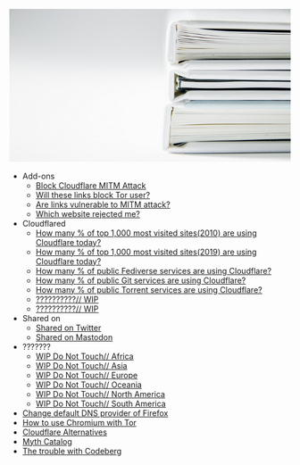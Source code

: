 
![](../image/bookstack.jpg)


- Add-ons
  - [Block Cloudflare MITM Attack](about.bcma.md)
  - [Will these links block Tor user?](about.isat.md)
  - [Are links vulnerable to MITM attack?](about.ismm.md)
  - [Which website rejected me?](about.urjm.md)
- Cloudflared
  - [How many % of top 1,000 most visited sites(2010) are using Cloudflare today?](cloudflared_top1000-2010-google.md)
  - [How many % of top 1,000 most visited sites(2019) are using Cloudflare today?](cloudflared_top1000-2019-alexa.md)
  - [How many % of public Fediverse services are using Cloudflare?](cloudflared_fediverse.md)
  - [How many % of public Git services are using Cloudflare?](cloudflared_gitservices.md)
  - [How many % of public Torrent services are using Cloudflare?](cloudflared_torrents.md)
  - [??????????// WIP](wip.md)
  - [??????????// WIP](wip.md)
- Shared on
  - [Shared on Twitter](shared_on_twitter.md)
  - [Shared on Mastodon](shared_on_mastodon.md)
- ???????
  - [WIP Do Not Touch// Africa](wip_____africa.md)
  - [WIP Do Not Touch// Asia](wip_____asia.md)
  - [WIP Do Not Touch// Europe](wip_____europe.md)
  - [WIP Do Not Touch// Oceania](wip_____oceania.md)
  - [WIP Do Not Touch// North America](wip_____northAmerica.md)
  - [WIP Do Not Touch// South America](wip_____southAmerica.md)
- [Change default DNS provider of Firefox](change-firefox-dns.md)
- [How to use Chromium with Tor](chromium_tor.md)
- [Cloudflare Alternatives](cloudflare-alternatives.md)
- [Myth Catalog](myth_catalog.md)
- [The trouble with Codeberg](the_trouble_with_codeberg.md)

